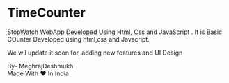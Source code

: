 # TimeCounter
StopWatch WebApp Developed Using Html, Css and JavaScript .
It is Basic COunter Developed using html,css and Javscript.

We wil update it soon for, adding new features and UI Design

By-
MeghrajDeshmukh <br>
Made With ♥ In India
